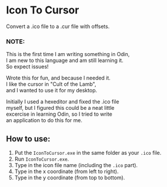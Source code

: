 # Icon To Cursor
Convert a .ico file to a .cur file with offsets.

### NOTE:
This is the first time I am writing something in Odin,\
I am new to this language and am still learning it.\
So expect issues!

Wrote this for fun, and because I needed it.\
I like the cursor in "Cult of the Lamb", \
and I wanted to use it for my desktop.

Initially I used a hexeditor and fixed the .ico file\
myself, but I figured this could be a neat little\
excercise in learning Odin, so I tried to write\
an application to do this for me.

## How to use:
1. Put the `IconToCursor.exe` in the same folder as your `.ico` file.
2. Run `IconToCursor.exe`.
3. Type in the icon file name (including the `.ico` part).
4. Type in the x coordinate (from left to right).
5. Type in the y coordinate (from top to bottom).
